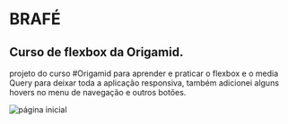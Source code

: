 # BRAFÉ 
## Curso de flexbox da Origamid.
projeto do curso #Origamid para aprender e praticar o flexbox e o media Query para deixar toda a aplicação responsiva, também adicionei alguns hovers no menu de navegação e outros botões.


![página inicial]()
